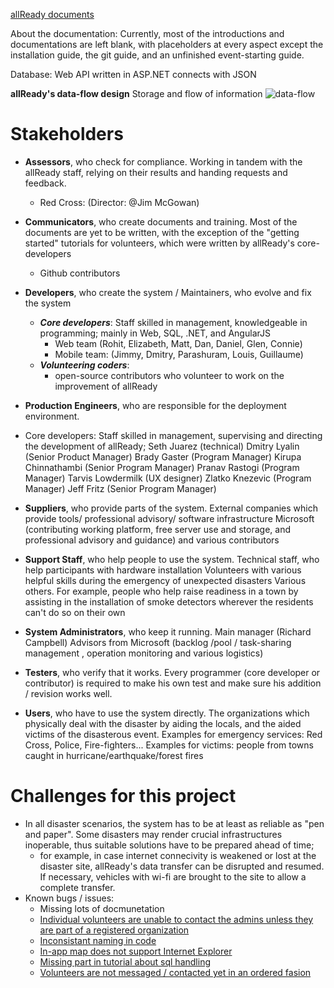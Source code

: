 [allReady documents](https://github.com/PhillipKatz/allReady/tree/master/docs)


About the documentation:
Currently, most of the introductions and documentations are left blank, with placeholders at every aspect except the installation guide, the git guide, and an unfinished event-starting guide.


Database: Web API written in ASP.NET connects with JSON


**allReady's data-flow design**
Storage and flow of information
![data-flow](https://github.com/turner11/ASOSMA/blob/master/HToolbox/%5Bhomework%20progress%5D/data_flow.jpg)




Stakeholders
=============
* **Assessors**, who check for compliance.
Working in tandem with the allReady staff, relying on their results and handing requests and feedback.
  * Red Cross: (Director: @Jim McGowan)

* **Communicators**, who create documents and training.
Most of the documents are yet to be written, with the exception of the "getting started" tutorials for volunteers, which were written by allReady's core-developers
  * Github contributors

* **Developers**, who create the system / Maintainers, who evolve and fix the system
  * ***Core developers***: Staff skilled in management, knowledgeable in programming; mainly in Web, SQL, .NET, and AngularJS
    *	Web team (Rohit, Elizabeth, Matt, Dan, Daniel, Glen, Connie)
    *	Mobile team: (Jimmy, Dmitry, Parashuram, Louis, Guillaume)
  * ***Volunteering coders***:
    * open-source contributors who volunteer to work on the improvement of allReady

* **Production Engineers**, who are responsible for the deployment environment.
 * Core developers: Staff skilled in management, supervising and directing the development of allReady; 
	Seth Juarez (technical)
	Dmitry Lyalin (Senior Product Manager)
	Brady Gaster (Program Manager)
	Kirupa Chinnathambi (Senior Program Manager)
	Pranav Rastogi (Program Manager)
	Tarvis Lowdermilk (UX designer)
	Zlatko Knezevic (Program Manager)
	Jeff Fritz (Senior Program Manager)
	

* **Suppliers**, who provide parts of the system.
External companies which provide tools/ professional advisory/ software infrastructure
Microsoft (contributing working platform, free server use and storage, and professional advisory and guidance) and various contributors

* **Support Staff**, who help people to use the system.
Technical staff, who help participants with hardware installation
Volunteers with various helpful skills during the emergency of unexpected disasters
Various others. For example, people who help raise readiness in a town by assisting in the installation of smoke detectors wherever the residents can't do so on their own

* **System Administrators**, who keep it running.
Main manager (Richard Campbell)
Advisors from Microsoft (backlog /pool / task-sharing management , operation monitoring and various logistics)

* **Testers**, who verify that it works.
Every programmer (core developer or contributor) is required to make his own test and make sure his addition / revision works well.

* **Users**, who have to use the system directly.
The organizations which physically deal with the disaster by aiding the locals, and the aided victims of the disasterous event.
Examples for emergency services: Red Cross, Police, Fire-fighters...
Examples for victims: people from towns caught in hurricane/earthquake/forest fires 





Challenges for this project
============================
* In all disaster scenarios, the system has to be at least as reliable as "pen and paper". Some disasters may render crucial infrastructures inoperable, thus suitable solutions have to be prepared ahead of time;
  - for example, in case internet connecivity is weakened or lost at the disaster site, allReady's data transfer can be disrupted and resumed. If necessary, vehicles with wi-fi are brought to the site to allow a complete transfer.
* Known bugs / issues:
  - Missing lots of docmunetation
  - [Individual volunteers are unable to contact the admins unless they are part of a registered organization](https://github.com/HTBox/allReady/issues/1929)
  - [Inconsistant naming in code](https://github.com/HTBox/allReady/issues/1940)
  - [In-app map does not support Internet Explorer](https://github.com/HTBox/allReady/issues/1550)
  - [Missing part in tutorial about sql handling](https://github.com/HTBox/allReady/issues/1844)
  - [Volunteers are not messaged / contacted yet in an ordered fasion](https://github.com/HTBox/allReady/issues/1842)
  
  
